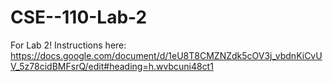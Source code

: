 # CSE--110-Lab-2

For Lab 2! 
Instructions here: https://docs.google.com/document/d/1eU8T8CMZNZdk5cOV3j_vbdnKiCvUV_5z78cidBMFsrQ/edit#heading=h.wvbcuni48ct1
